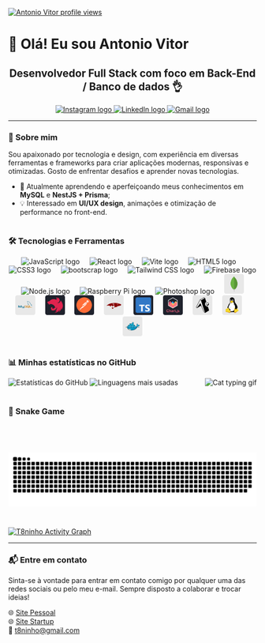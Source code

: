 [![Antonio Vitor profile views](https://u8views.com/api/v1/github/profiles/64814651/views/day-week-month-total-count.svg)](https://u8views.com/github/T8ninho)
# 👋 Olá! Eu sou Antonio Vitor

<h2 align="center">Desenvolvedor Full Stack com foco em Back-End / Banco de dados 👌</h2>

<div align="center">
  <a href="https://www.instagram.com/t8ninho/" target="_blank">
    <img src="https://img.shields.io/static/v1?message=Instagram&logo=instagram&label=&color=E4405F&logoColor=white&labelColor=&style=for-the-badge" height="35" alt="Instagram logo"  />
  </a>
  <a href="https://linkedin.com/in/t8ninho/" target="_blank">
    <img src="https://img.shields.io/static/v1?message=LinkedIn&logo=linkedin&label=&color=0077B5&logoColor=white&labelColor=&style=for-the-badge" height="35" alt="LinkedIn logo"  />
  </a>
  <a href="mailto:t8ninho@gmail.com" target="_blank">
    <img src="https://img.shields.io/static/v1?message=Gmail&logo=gmail&label=&color=D14836&logoColor=white&labelColor=&style=for-the-badge" height="35" alt="Gmail logo"  />
  </a>
</div>

---

### 🚀 Sobre mim

Sou apaixonado por tecnologia e design, com experiência em diversas ferramentas e frameworks para criar aplicações modernas, responsivas e otimizadas. Gosto de enfrentar desafios e aprender novas tecnologias.

- 🌱 Atualmente aprendendo e aperfeiçoando meus conhecimentos em **MySQL** e **NestJS + Prisma**;
- 💡 Interessado em **UI/UX design**, animações e otimização de performance no front-end.

#

### 🛠️ Tecnologias e Ferramentas

<div align="center">
  <img src="https://cdn.jsdelivr.net/gh/devicons/devicon/icons/javascript/javascript-original.svg" height="40" alt="JavaScript logo" />
  <img width="12" />
  <img src="https://cdn.jsdelivr.net/gh/devicons/devicon/icons/react/react-original.svg" height="40" alt="React logo" />
  <img width="12" />
  <img src="https://cdn.jsdelivr.net/gh/devicons/devicon@latest/icons/vitejs/vitejs-original.svg" height="40" alt="Vite logo" />
  <img width="12" />
  <img src="https://cdn.jsdelivr.net/gh/devicons/devicon/icons/html5/html5-original.svg" height="40" alt="HTML5 logo" />
  <img width="12" />
  <img src="https://cdn.jsdelivr.net/gh/devicons/devicon/icons/css3/css3-original.svg" height="40" alt="CSS3 logo" />
  <img width="12" />
  <img src="https://cdn.jsdelivr.net/gh/devicons/devicon@latest/icons/bootstrap/bootstrap-original-wordmark.svg" height="40" alt="bootscrap logo" />
  <img width="12" />
  <img src="https://cdn.jsdelivr.net/gh/devicons/devicon@latest/icons/tailwindcss/tailwindcss-original.svg" height="40" alt="Tailwind CSS logo" />
  <img width="12" />
  <img src="https://cdn.jsdelivr.net/gh/devicons/devicon/icons/firebase/firebase-plain.svg" height="40" alt="Firebase logo" />
  <img width="12" />
  <img src="https://cdn.jsdelivr.net/gh/devicons/devicon/icons/nodejs/nodejs-original.svg" height="40" alt="Node.js logo" />
  <img width="12" />
  <img src="https://cdn.jsdelivr.net/gh/devicons/devicon/icons/raspberrypi/raspberrypi-original.svg" height="40" alt="Raspberry Pi logo" />
  <img width="12" />
  <img src="https://cdn.jsdelivr.net/gh/devicons/devicon/icons/photoshop/photoshop-plain.svg" height="40" alt="Photoshop logo" />

  <img width="12" />
  <img src="https://github.com/gui-bus/TechIcons/raw/main/Light/MongoDB.svg" height="40" alt="MongoDB logo" />
  <img width="12" />
  <img src="https://github.com/gui-bus/TechIcons/raw/main/Light/MySQL.svg" height="40" alt="MySQL logo" />
  <img width="12" />
  <img src="https://github.com/gui-bus/TechIcons/raw/main/Dark/NestJS.svg" height="40" alt="NestJS logo" />
  <img width="12" />
  <img src="https://github.com/gui-bus/TechIcons/raw/main/Dark/Postman.svg" height="40" alt="Postman logo" />
  <img width="12" />
  <img src="https://github.com/gui-bus/TechIcons/raw/main/Light/Mongoose.svg" height="40" alt="Mongoose logo" />
  <img width="12" />
  <img src="https://github.com/gui-bus/TechIcons/raw/main/Dark/Typescript.svg" height="40" alt="Typescript logo" />
  <img width="12" />
  <img src="https://github.com/gui-bus/TechIcons/raw/main/Dark/ChartJS.svg" height="40" alt="Charts logo" />
  <img width="12" />
  <img src="https://github.com/gui-bus/TechIcons/raw/main/Light/Expo.svg" height="40" alt="Expo logo" />
  <img width="12" />
  <img src="https://github.com/gui-bus/TechIcons/raw/main/Light/Linux.svg" height="40" alt="Linux logo" />
  <img width="12" />
  <img src="https://github.com/gui-bus/TechIcons/raw/main/Light/Docker.svg" height="40" alt="Docker logo" />
  
</div>

#


### 📊 Minhas estatísticas no GitHub

<div>
  <img src="https://github-readme-stats.vercel.app/api?username=t8ninho&hide_title=false&hide_rank=false&show_icons=true&include_all_commits=true&count_private=true&disable_animations=false&theme=tokyonight&locale=en&hide_border=false" height="150" alt="Estatísticas do GitHub" />
  <img src="https://github-readme-stats.vercel.app/api/top-langs?username=t8ninho&locale=en&hide_title=false&layout=compact&card_width=320&langs_count=5&theme=tokyonight&hide_border=false" height="150" alt="Linguagens mais usadas" />
<img align="right" height="150" src="https://usagif.com/wp-content/uploads/cat-typing-12.gif" alt="Cat typing gif" />
</div>

#
### 🐍 Snake Game

<picture>
  <source media="(prefers-color-scheme: dark)" srcset="https://raw.githubusercontent.com/t8ninho/t8ninho/output/github-contribution-grid-snake-dark.svg">
  <source media="(prefers-color-scheme: light)" srcset="https://raw.githubusercontent.com/t8ninho/t8ninho/output/github-contribution-grid-snake.svg">
  <img alt="github contribution grid snake animation" src="https://raw.githubusercontent.com/t8ninho/t8ninho/output/github-contribution-grid-snake.svg">
</picture>

#

<picture>
  <a href="https://github.com/T8ninho/T8ninho">
    <img alt="T8ninho Activity Graph" src="https://github-readme-activity-graph.vercel.app/graph/?username=t8ninho&bg_color=RRGGBBAA&title_color=84C2C0&color=84C2C0&line=84C2C0&point=DEDEDE&hide_border=true&custom_title=Gr%C3%A1fico%20de%20Contribui%C3%A7%C3%B5es" />
  </a>
</picture>

---

### 📬 Entre em contato

Sinta-se à vontade para entrar em contato comigo por qualquer uma das redes sociais ou pelo meu e-mail. Sempre disposto a colaborar e trocar ideias!

🌐 [Site Pessoal](https://t8ninho.com/)  
🌐 [Site Startup](https://www.codigocapixaba.com.br/)  
📧 [t8ninho@gmail.com](mailto:t8ninho@gmail.com)
